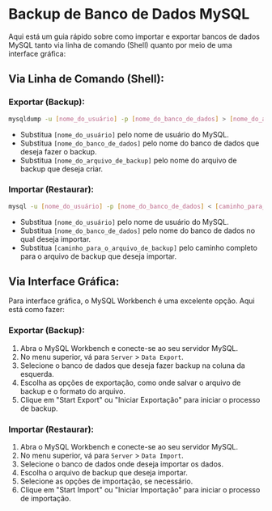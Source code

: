 # Backup de Banco de Dados MySQL 
Aqui está um guia rápido sobre como importar e exportar bancos de dados MySQL tanto via linha de comando (Shell) quanto por meio de uma interface gráfica:

## Via Linha de Comando (Shell):
### Exportar (Backup):
```bash
mysqldump -u [nome_do_usuário] -p [nome_do_banco_de_dados] > [nome_do_arquivo_de_backup].sql
```

- Substitua `[nome_do_usuário]` pelo nome de usuário do MySQL.
- Substitua `[nome_do_banco_de_dados]` pelo nome do banco de dados que deseja fazer o backup.
- Substitua `[nome_do_arquivo_de_backup]` pelo nome do arquivo de backup que deseja criar.

### Importar (Restaurar):
```bash
mysql -u [nome_do_usuário] -p [nome_do_banco_de_dados] < [caminho_para_o_arquivo_de_backup].sql
```

- Substitua `[nome_do_usuário]` pelo nome de usuário do MySQL.
- Substitua `[nome_do_banco_de_dados]` pelo nome do banco de dados no qual deseja importar.
- Substitua `[caminho_para_o_arquivo_de_backup]` pelo caminho completo para o arquivo de backup que deseja importar.

## Via Interface Gráfica:
Para interface gráfica, o MySQL Workbench é uma excelente opção. Aqui está como fazer:

### Exportar (Backup):
1. Abra o MySQL Workbench e conecte-se ao seu servidor MySQL.
2. No menu superior, vá para `Server` > `Data Export`.
3. Selecione o banco de dados que deseja fazer backup na coluna da esquerda.
4. Escolha as opções de exportação, como onde salvar o arquivo de backup e o formato do arquivo.
5. Clique em "Start Export" ou "Iniciar Exportação" para iniciar o processo de backup.

### Importar (Restaurar):
1. Abra o MySQL Workbench e conecte-se ao seu servidor MySQL.
2. No menu superior, vá para `Server` > `Data Import`.
3. Selecione o banco de dados onde deseja importar os dados.
4. Escolha o arquivo de backup que deseja importar.
5. Selecione as opções de importação, se necessário.
6. Clique em "Start Import" ou "Iniciar Importação" para iniciar o processo de importação.

